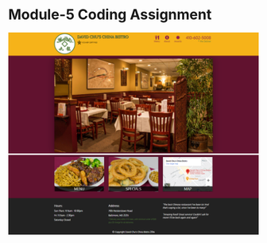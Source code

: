 # Module-5 Coding Assignment


<img src="https://github.com/anjali-srivastava-cu/Coursera-Assignments/blob/main/HTML-CSS-and-Javascript-for-Web-Developers/Assignments/module-5%20solution/Module%205a.png">
<img src="https://github.com/anjali-srivastava-cu/Coursera-Assignments/blob/main/HTML-CSS-and-Javascript-for-Web-Developers/Assignments/module-5%20solution/Module-5b.PNG">




